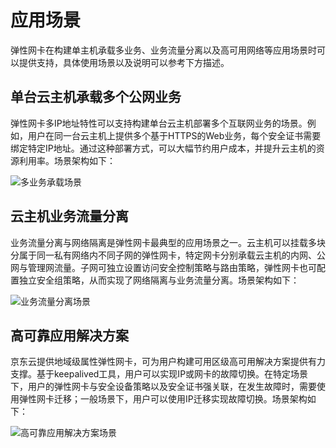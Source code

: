 # 应用场景

弹性网卡在构建单主机承载多业务、业务流量分离以及高可用网络等应用场景时可以提供支持，具体使用场景以及说明可以参考下方描述。

## 单台云主机承载多个公网业务
弹性网卡多IP地址特性可以支持构建单台云主机部署多个互联网业务的场景。例如，用户在同一台云主机上提供多个基于HTTPS的Web业务，每个安全证书需要绑定特定IP地址。通过这种部署方式，可以大幅节约用户成本，并提升云主机的资源利用率。场景架构如下：

![多业务承载场景](https://github.com/jdcloudcom/cn/blob/master/image/Networking/Elastic-Network-Interface/eni-001.png)


## 云主机业务流量分离
业务流量分离与网络隔离是弹性网卡最典型的应用场景之一。云主机可以挂载多块分属于同一私有网络内不同子网的弹性网卡，特定网卡分别承载云主机的内网、公网与管理网流量。子网可独立设置访问安全控制策略与路由策略，弹性网卡也可配置独立安全组策略，从而实现了网络隔离与业务流量分离。场景架构如下：

![业务流量分离场景](https://github.com/jdcloudcom/cn/blob/master/image/Networking/Elastic-Network-Interface/eni-002.png)

## 高可靠应用解决方案
京东云提供地域级属性弹性网卡，可为用户构建可用区级高可用解决方案提供有力支撑。基于keepalived工具，用户可以实现IP或网卡的故障切换。在特定场景下，用户的弹性网卡与安全设备策略以及安全证书强关联，在发生故障时，需要使用弹性网卡迁移；一般场景下，用户可以使用IP迁移实现故障切换。场景架构如下：

![高可靠应用解决方案场景](https://github.com/jdcloudcom/cn/blob/master/image/Networking/Elastic-Network-Interface/eni-003.png)

